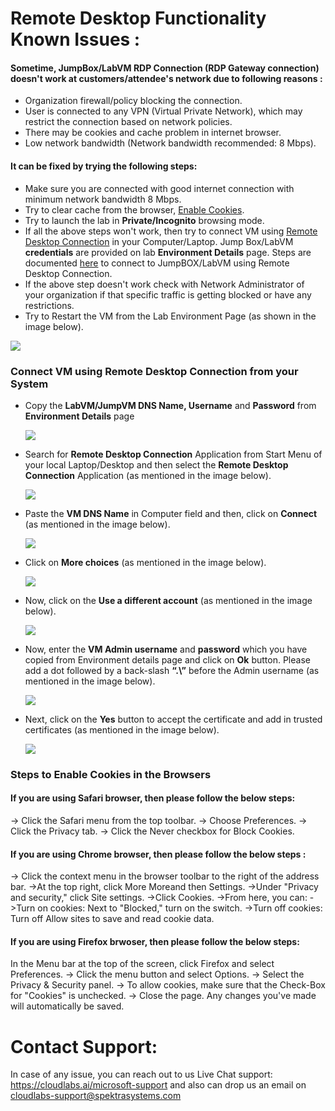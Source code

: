 # Remote Desktop Functionality Known Issues :

#### Sometime, JumpBox/LabVM RDP Connection (RDP Gateway connection) doesn't work at customers/attendee's network due to following reasons :
  * Organization firewall/policy blocking the connection.
  * User is connected to any VPN (Virtual Private Network), which may restrict the connection based on network policies.
  * There may be cookies and cache problem in internet browser.
  * Low network bandwidth (Network bandwidth recommended: 8 Mbps).

#### It can be fixed by trying the following steps:
  * Make sure you are connected with good internet connection with minimum network bandwidth 8 Mbps.
  * Try to clear cache from the browser, [Enable Cookies](#steps-to-enable-cookies-in-the-browsers). 
  * Try to launch the lab in **Private/Incognito** browsing mode.
  * If all the above steps won't work, then try to connect VM using [Remote Desktop Connection](#connect-vm-using-remote-desktop-connection-from-your-system) in your Computer/Laptop. Jump Box/LabVM **credentials** are provided on lab **Environment Details** page. Steps are documented [here](#connect-vm-using-remote-desktop-connection-from-your-system) to connect to JumpBOX/LabVM using Remote Desktop Connection. 
  * If the above step doesn't work check with Network Administrator of your organization if that specific traffic is getting blocked or have any restrictions.
  * Try to Restart the VM from the Lab Environment Page (as shown in the image below).

   ![](https://github.com/CloudLabsAI-Azure/Know-Before-You-Go/blob/main/Labs/images/RDPoverHTTP%201.png)
  
### Connect VM using Remote Desktop Connection from your System

* Copy the **LabVM/JumpVM DNS Name, Username** and **Password** from **Environment Details** page 

  ![](https://github.com/CloudLabsAI-Azure/Know-Before-You-Go/blob/main/Labs/images/copypasteissue-2.png)

* Search for **Remote Desktop Connection** Application from Start Menu of your local Laptop/Desktop and then select the **Remote Desktop Connection** Application (as mentioned in the image below).

  ![](https://github.com/CloudLabsAI-Azure/Know-Before-You-Go/blob/main/Labs/images/copypasteissue-3.png)

* Paste the **VM DNS Name** in Computer field and then, click on **Connect** (as mentioned in the image below).

  ![](https://github.com/CloudLabsAI-Azure/Know-Before-You-Go/blob/main/Labs/images/copypasteissue-4.png)

* Click on **More choices** (as mentioned in the image below).

  ![](https://github.com/CloudLabsAI-Azure/Know-Before-You-Go/blob/main/Labs/images/copypasteissue-5.png)

* Now, click on the **Use a different account** (as mentioned in the image below).

  ![](https://github.com/CloudLabsAI-Azure/Know-Before-You-Go/blob/main/Labs/images/copypasteissue-6.png)

* Now, enter the **VM Admin username** and **password** which you have copied from Environment details page and click on **Ok** button. Please add a dot followed by a back-slash **“.\”** before the Admin username (as mentioned in the image below).

  ![](https://github.com/CloudLabsAI-Azure/Know-Before-You-Go/blob/main/Labs/images/copypasteissue-7.png)

* Next, click on the **Yes** button to accept the certificate and add in trusted certificates (as mentioned in the image below).

  ![](https://github.com/CloudLabsAI-Azure/Know-Before-You-Go/blob/main/Labs/images/copypasteissue-8.png)
  
### Steps to Enable Cookies in the Browsers

#### If you are using Safari browser, then please follow the below steps:

 ->  Click the Safari menu from the top toolbar.
 ->  Choose Preferences.
 ->  Click the Privacy tab.
 ->  Click the Never checkbox for Block Cookies.

#### If you are using Chrome browser, then please follow the below steps : 

 -> Click the context menu in the browser toolbar to the right of the address bar.
 ->At the top right, click More Moreand then Settings.
->Under "Privacy and security," click Site settings.
->Click Cookies.
->From here, you can:
->Turn on cookies: Next to "Blocked," turn on the switch.
->Turn off cookies: Turn off Allow sites to save and read cookie data.

#### If you are using Firefox brwoser, then please follow the below steps: 


In the Menu bar at the top of the screen, click Firefox and select Preferences.
-> Click the menu button and select Options.
-> Select the Privacy & Security panel. 
-> To allow cookies, make sure that the Check-Box for "Cookies" is unchecked.
-> Close the page. Any changes you've made will automatically be saved.
  
# Contact Support:

In case of any issue, you can reach out to us Live Chat support: https://cloudlabs.ai/microsoft-support and also can drop us an email on cloudlabs-support@spektrasystems.com

